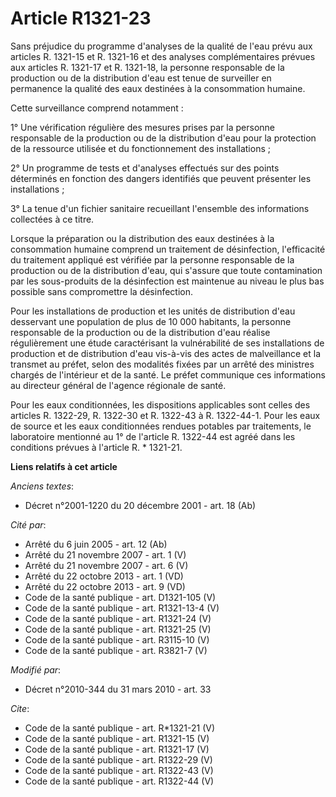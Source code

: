 # Article R1321-23

Sans préjudice du programme d'analyses de la qualité de l'eau prévu aux articles R. 1321-15 et R. 1321-16 et des analyses
complémentaires prévues aux articles R. 1321-17 et R. 1321-18, la personne responsable de la production ou de la distribution
d'eau est tenue de surveiller en permanence la qualité des eaux destinées à la consommation humaine. 

Cette surveillance comprend notamment : 

1° Une vérification régulière des mesures prises par la personne responsable de la production ou de la distribution d'eau
pour la protection de la ressource utilisée et du fonctionnement des installations ; 

2° Un programme de tests et d'analyses effectués sur des points déterminés en fonction des dangers identifiés que peuvent
présenter les installations ; 

3° La tenue d'un fichier sanitaire recueillant l'ensemble des informations collectées à ce titre. 

Lorsque la préparation ou la distribution des eaux destinées à la consommation humaine comprend un traitement de
désinfection, l'efficacité du traitement appliqué est vérifiée par la personne responsable de la production ou de la
distribution d'eau, qui s'assure que toute contamination par les sous-produits de la désinfection est maintenue au niveau le
plus bas possible sans compromettre la désinfection. 

Pour les installations de production et les unités de distribution d'eau desservant une population de plus de 10 000
habitants, la personne responsable de la production ou de la distribution d'eau réalise régulièrement une étude caractérisant
la vulnérabilité de ses installations de production et de distribution d'eau vis-à-vis des actes de malveillance et la
transmet au préfet, selon des modalités fixées par un arrêté des ministres chargés de l'intérieur et de la santé. Le préfet
communique ces informations au directeur général de l'agence régionale de santé. 

Pour les eaux conditionnées, les dispositions applicables sont celles des articles R. 1322-29, R. 1322-30 et R. 1322-43 à R.
1322-44-1. Pour les eaux de source et les eaux conditionnées rendues potables par traitements, le laboratoire mentionné au 1°
de l'article R. 1322-44 est agréé dans les conditions prévues à l'article R. * 1321-21.

**Liens relatifs à cet article**

_Anciens textes_:

  - Décret n°2001-1220 du 20 décembre 2001 - art. 18 (Ab)

_Cité par_:

  - Arrêté du 6 juin 2005 - art. 12 (Ab)
  - Arrêté du 21 novembre 2007 - art. 1 (V)
  - Arrêté du 21 novembre 2007 - art. 6 (V)
  - Arrêté du 22 octobre 2013 - art. 1 (VD)
  - Arrêté du 22 octobre 2013 - art. 9 (VD)
  - Code de la santé publique - art. D1321-105 (V)
  - Code de la santé publique - art. R1321-13-4 (V)
  - Code de la santé publique - art. R1321-24 (V)
  - Code de la santé publique - art. R1321-25 (V)
  - Code de la santé publique - art. R3115-10 (V)
  - Code de la santé publique - art. R3821-7 (V)

_Modifié par_:

  - Décret n°2010-344 du 31 mars 2010 - art. 33

_Cite_:

  - Code de la santé publique - art. R*1321-21 (V)
  - Code de la santé publique - art. R1321-15 (V)
  - Code de la santé publique - art. R1321-17 (V)
  - Code de la santé publique - art. R1322-29 (V)
  - Code de la santé publique - art. R1322-43 (V)
  - Code de la santé publique - art. R1322-44 (V)
